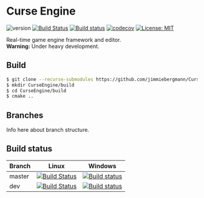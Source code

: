 # Curse Engine
![version](https://img.shields.io/badge/version-v0.1.0-blue) [![Build Status](https://travis-ci.org/jimmiebergmann/CurseEngine.svg?branch=master)](https://github.com/jimmiebergmann/CurseEngine#build-status) [![Build status](https://ci.appveyor.com/api/projects/status/1748i4kg6ispvfqb/branch/master?svg=true)](https://ci.appveyor.com/project/jimmiebergmann/curseengine/branch/master) [![codecov](https://codecov.io/gh/jimmiebergmann/CurseEngine/branch/master/graph/badge.svg)](https://codecov.io/gh/jimmiebergmann/CurseEngine) [![License: MIT](https://img.shields.io/badge/License-MIT-brightgreen.svg)](https://opensource.org/licenses/MIT)

Real-time game engine framework and editor.  
**Warning:** Under heavy development.

## Build
```sh
$ git clone --recurse-submodules https://github.com/jimmiebergmann/CurseEngine.git
$ mkdir CurseEngine/build
$ cd CurseEngine/build
$ cmake ..
```

## Branches
Info here about branch structure.


## Build status
| Branch | Linux | Windows |
| ------ | ----- | ------- |
| master | [![Build Status](https://travis-ci.org/jimmiebergmann/CurseEngine.svg?branch=master)](https://travis-ci.org/jimmiebergmann/CurseEngine) | [![Build status](https://ci.appveyor.com/api/projects/status/1748i4kg6ispvfqb/branch/master?svg=true)](https://ci.appveyor.com/project/jimmiebergmann/curseengine/branch/master) |
| dev    | [![Build Status](https://travis-ci.org/jimmiebergmann/CurseEngine.svg?branch=dev)](https://travis-ci.org/jimmiebergmann/CurseEngine)    | [![Build status](https://ci.appveyor.com/api/projects/status/1748i4kg6ispvfqb/branch/dev?svg=true)](https://ci.appveyor.com/project/jimmiebergmann/curseengine/branch/dev)       |
